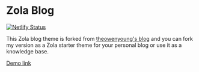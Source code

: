 # Zola Blog

[![Netlify Status](https://api.netlify.com/api/v1/badges/4d3d5e16-301a-42e2-9470-bd7c08b944e0/deploy-status)](https://app.netlify.com/sites/zola-blog/deploys)

This Zola blog theme is forked from [theowenyoung's blog](https://github.com/theowenyoung/blog) and you can fork my version as a Zola starter theme for your personal blog or use it as a knowledge base.

[Demo link](https://zola-blog.netlify.app/)
